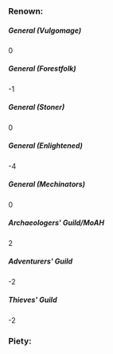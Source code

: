 ### Renown:

##### General (Vulgomage)
0

##### General (Forestfolk)
-1

##### General (Stoner)
0

##### General (Enlightened)
-4

##### General (Mechinators)
0

##### Archaeologers' Guild/MoAH
2

##### Adventurers' Guild
-2

##### Thieves' Guild
-2

### Piety:

##### 